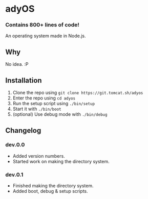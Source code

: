 # adyOS

### Contains 800+ lines of code!

An operating system made in Node.js.

## Why

No idea. :P

## Installation

1. Clone the repo using `git clone https://git.tomcat.sh/adyos`
2. Enter the repo using `cd adyos`
3. Run the setup script using `./bin/setup`
4. Start it with `./bin/boot`
5. (optional) Use debug mode with `./bin/debug`

## Changelog

### dev.0.0

- Added version numbers.
- Started work on making the directory system.

### dev.0.1

- Finished making the directory system.
- Added boot, debug & setup scripts.
